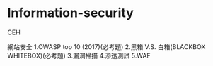 # Information-security



CEH

網站安全
1.OWASP top 10 (2017)(必考題)
2.黑箱 V.S. 白箱(BLACKBOX     WHITEBOX)(必考題)
3.漏洞掃描
4.滲透測試
5.WAF




